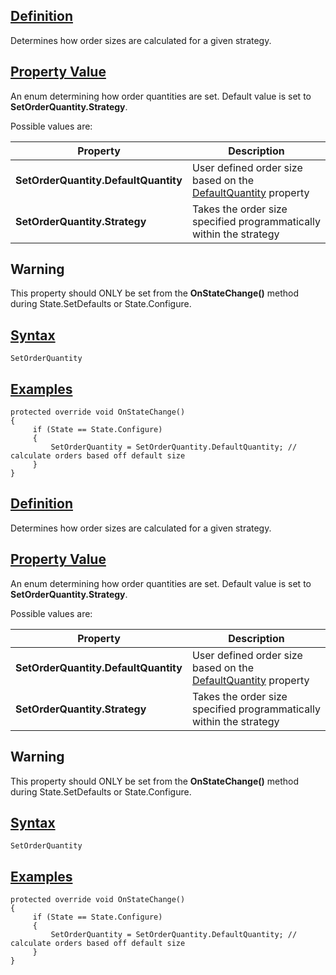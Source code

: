 ## [Definition](https://developer.ninjatrader.com/docs/desktop/setorderquantity\#definition)

Determines how order sizes are calculated for a given strategy.

## [Property Value](https://developer.ninjatrader.com/docs/desktop/setorderquantity\#property-value)

An enum determining how order quantities are set. Default value is set to **SetOrderQuantity.Strategy**.

Possible values are:

| Property | Description |
| --- | --- |
| **SetOrderQuantity.DefaultQuantity** | User defined order size based on the [DefaultQuantity](https://developer.ninjatrader.com/docs/desktop/defaultquantity) property |
| **SetOrderQuantity.Strategy** | Takes the order size specified programmatically within the strategy |

## Warning

This property should ONLY be set from the **OnStateChange()** method during State.SetDefaults or State.Configure.

## [Syntax](https://developer.ninjatrader.com/docs/desktop/setorderquantity\#syntax)

`SetOrderQuantity`

## [Examples](https://developer.ninjatrader.com/docs/desktop/setorderquantity\#examples)

```jsx-150469391 csharp
protected override void OnStateChange()
{
     if (State == State.Configure)
     {
         SetOrderQuantity = SetOrderQuantity.DefaultQuantity; // calculate orders based off default size
     }
}

```

## [Definition](https://developer.ninjatrader.com/docs/desktop/setorderquantity\#definition)

Determines how order sizes are calculated for a given strategy.

## [Property Value](https://developer.ninjatrader.com/docs/desktop/setorderquantity\#property-value)

An enum determining how order quantities are set. Default value is set to **SetOrderQuantity.Strategy**.

Possible values are:

| Property | Description |
| --- | --- |
| **SetOrderQuantity.DefaultQuantity** | User defined order size based on the [DefaultQuantity](https://developer.ninjatrader.com/docs/desktop/defaultquantity) property |
| **SetOrderQuantity.Strategy** | Takes the order size specified programmatically within the strategy |

## Warning

This property should ONLY be set from the **OnStateChange()** method during State.SetDefaults or State.Configure.

## [Syntax](https://developer.ninjatrader.com/docs/desktop/setorderquantity\#syntax)

`SetOrderQuantity`

## [Examples](https://developer.ninjatrader.com/docs/desktop/setorderquantity\#examples)

```jsx-150469391 csharp
protected override void OnStateChange()
{
     if (State == State.Configure)
     {
         SetOrderQuantity = SetOrderQuantity.DefaultQuantity; // calculate orders based off default size
     }
}

```